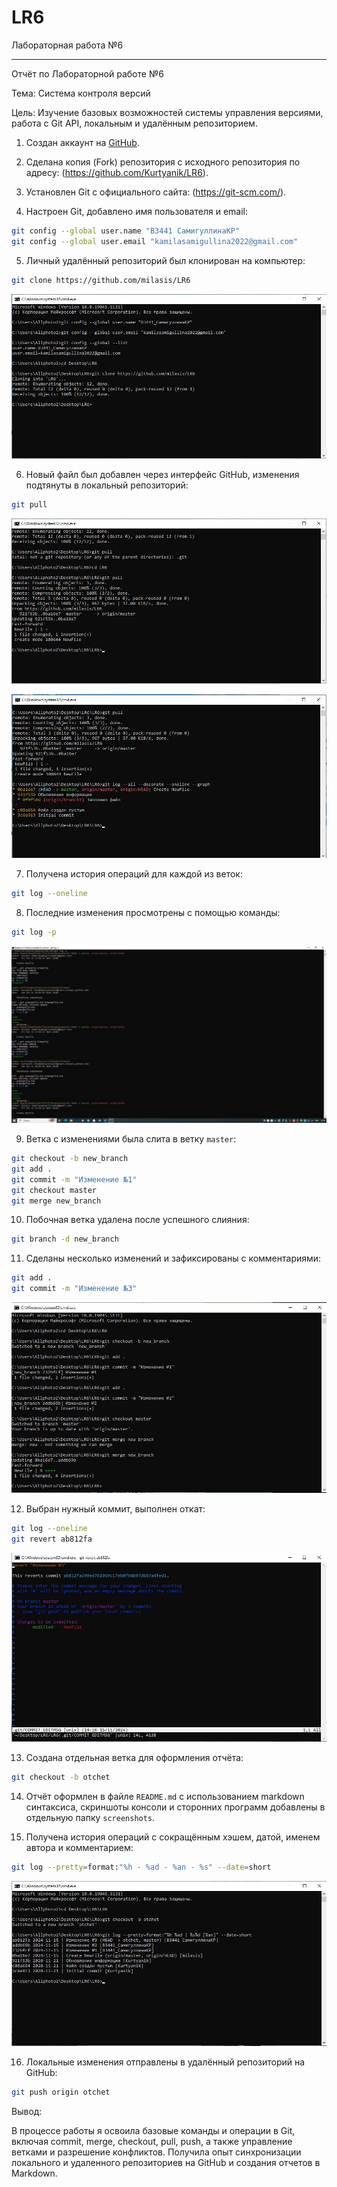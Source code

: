 # LR6
Лабораторная работа №6


---

Отчёт по Лабораторной работе №6 

Тема: Система контроля версий   

Цель: Изучение базовых возможностей системы управления версиями, работа с Git API, локальным и удалённым репозиторием.

 1. Создан аккаунт на [GitHub](https://github.com/).

 2. Сделана копия (Fork) репозитория с исходного репозитория по адресу: (https://github.com/Kurtyanik/LR6).

 3. Установлен Git с официального сайта: (https://git-scm.com/).
  
 4. Настроен Git, добавлено имя пользователя и email:
  ```bash
  git config --global user.name "В3441 СамигуллинаКР"
  git config --global user.email "kamilasamigullina2022@gmail.com"
  ```

 5. Личный удалённый репозиторий был клонирован на компьютер:
  ```bash
  git clone https://github.com/milasis/LR6
  ```

![screenshots](screenshots/1.jpg)

 6. Новый файл был добавлен через интерфейс GitHub, изменения подтянуты в локальный репозиторий: 
  ```bash
  git pull
  ```
![screenshots](screenshots/2.jpg)

![screenshots](screenshots/3.jpg)

 7. Получена история операций для каждой из веток:
  ```bash
  git log --oneline
  ```

 8. Последние изменения просмотрены с помощью команды:
  ```bash
  git log -p 
  ```
![screenshots](screenshots/4.jpg)

 9. Ветка с изменениями была слита в ветку `master`:
  ```bash
  git checkout -b new_branch
  git add .
  git commit -m "Изменение №1"
  git checkout master
  git merge new_branch
  ```

 10. Побочная ветка удалена после успешного слияния:
  ```bash
  git branch -d new_branch
  ```

 11. Сделаны несколько изменений и зафиксированы с комментариями:
  ```bash
  git add .
  git commit -m "Изменение №3"
  ```
![screenshots](screenshots/5.jpg)

 12. Выбран нужный коммит, выполнен откат:
  ```bash
  git log --oneline
  git revert ab812fa
  ```
![screenshots](screenshots/6.jpg)

 13. Создана отдельная ветка для оформления отчёта:
  ```bash
  git checkout -b otchet
  ```

 14. Отчёт оформлен в файле `README.md` с использованием markdown синтаксиса, cкриншоты консоли и сторонних программ добавлены в отдельную папку `screenshots`.

 15. Получена история операций с сокращённым хэшем, датой, именем автора и комментарием:
  ```bash
  git log --pretty=format:"%h - %ad - %an - %s" --date=short
  ```
![screenshots](screenshots/7.jpg)

 16. Локальные изменения отправлены в удалённый репозиторий на GitHub:
  ```bash
  git push origin otchet
  ```

Вывод:

В процессе работы я освоила базовые команды и операции в Git, включая commit, merge, checkout, pull, push, а также управление ветками и разрешение конфликтов. Получила опыт синхронизации локального и удаленного репозиториев на GitHub и создания отчетов в Markdown.

